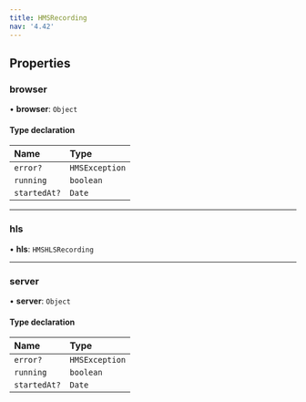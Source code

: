 ```yaml
---
title: HMSRecording
nav: '4.42'
---
```


## Properties

### browser

• **browser**: `Object`

#### Type declaration

| Name         | Type           |
| :----------- | :------------- |
| `error?`     | `HMSException` |
| `running`    | `boolean`      |
| `startedAt?` | `Date`         |

---

### hls

• **hls**: `HMSHLSRecording`

---

### server

• **server**: `Object`

#### Type declaration

| Name         | Type           |
| :----------- | :------------- |
| `error?`     | `HMSException` |
| `running`    | `boolean`      |
| `startedAt?` | `Date`         |
